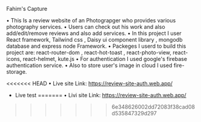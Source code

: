 Fahim's Capture

• This Is a review website of an Photograpger who provides various photography services.
• Users can check out his work and also add/edit/remove reviews and also add services.
• In this project I user React framework, Tailwind css , Daisy ui component library , mongodb database and express node Framework.
• Packeges I userd to build this project are: react-router-dom , react-hot-toast , react-photo-view, react-icons, react-helmet, kute.js
• For authentication I used google's firebase authentication service.
• Also to store user's image in cloud I used fire-storage.

<<<<<<< HEAD
• Live site Link: https://review-site-auth.web.app/

- Live test
=======
• Livi site Link: https://review-site-auth.web.app/
>>>>>>> 6e348626002dd72083f38cad08d535847329d297
